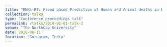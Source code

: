 ```yaml
---
title: "RNNs-RT: Flood based Prediction of Human and Animal deaths in Bihar using Recurrent Neural Networks and Regression Techniques.”"
collection: talks
type: "Conference proceedings talk"
permalink: /talks/2014-02-01-talk-2
venue: "The NorthCap University"
date: 2018-06-11
location: "Gurugram, India"
---
```


<!--This is a description of your conference proceedings talk, note the different field in type. You can put anything in this field. -->
